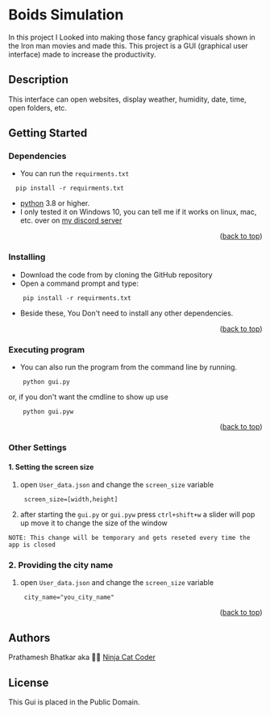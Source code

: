 # Boids Simulation

In this project I Looked into making those fancy graphical visuals shown in the Iron man movies
and made this. This project is a GUI (graphical user interface) made to increase the productivity.

## Description

This interface can open websites, display weather, humidity, date, time, open folders, etc.

## Getting Started

### Dependencies

* You can run the `requirments.txt`

```
  pip install -r requirments.txt
```

* [python](https://www.python.org/) 3.8 or higher.
* I only tested it on Windows 10, you can tell me if it works on linux, mac, etc. over on [my discord server](https://discord.gg/uJnRmvQ6NS)

<p align="right">(<a href="#top">back to top</a>)</p>

### Installing

* Download the code from by cloning the GitHub repository
* Open a command prompt and type:

```
    pip install -r requirments.txt
```

* Beside these, You Don't need to install any other dependencies.

<p align="right">(<a href="#top">back to top</a>)</p>

### Executing program

* You can also run the program from the command line by running.

```
    python gui.py
```

or, if you don't want the cmdline to show up use

```
    python gui.pyw
```


<p align="right">(<a href="#top">back to top</a>)</p>

### Other Settings
####  1. Setting the screen size
1) open `User_data.json` and change the `screen_size` variable
   ```
    screen_size=[width,height]
    ```
   
2) after starting the `gui.py` or `gui.pyw` press `ctrl+shift+w` a slider will pop up move it to change the size of the window

`NOTE: This change will be temporary and gets reseted every time the app is closed`

### 2. Providing the city name
1) open `User_data.json` and change the `screen_size` variable
   ```
    city_name="you_city_name"
    ```


<p align="right">(<a href="#top">back to top</a>)</p>

## Authors

Prathamesh Bhatkar aka 🐱‍👤 [Ninja Cat Coder](https://www.codegrepper.com/profile/prathamesh-bhatkar)

## License

This Gui is placed in the Public Domain.
